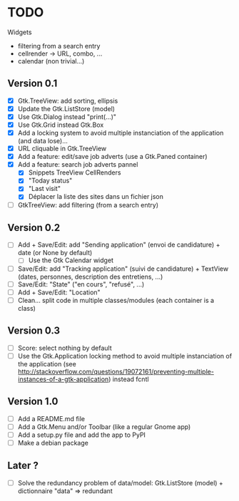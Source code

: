 # TODO

Widgets

- filtering from a search entry
- cellrender -> URL, combo, ...
- calendar (non trivial...)

## Version 0.1

- [x] Gtk.TreeView: add sorting, ellipsis
- [x] Update the Gtk.ListStore (model)
- [x] Use Gtk.Dialog instead "print(...)"
- [x] Use Gtk.Grid instead Gtk.Box
- [x] Add a locking system to avoid multiple instanciation of the application (and data lose)...
- [x] URL cliquable in Gtk.TreeView
- [x] Add a feature: edit/save job adverts (use a Gtk.Paned container)
- [x] Add a feature: search job adverts pannel
    - [x] Snippets TreeView CellRenders
    - [x] "Today status"
    - [x] "Last visit"
    - [x] Déplacer la liste des sites dans un fichier json
- [ ] GtkTreeView: add filtering (from a search entry)

## Version 0.2

- [ ] Add + Save/Edit: add "Sending application" (envoi de candidature) + date (or None by default)
    - [ ] Use the Gtk Calendar widget
- [ ] Save/Edit: add "Tracking application" (suivi de candidature) + TextView (dates, personnes, description des entretiens, ...)
- [ ] Save/Edit: "State" ("en cours", "refusé", ...)
- [ ] Add + Save/Edit: "Location"
- [ ] Clean... split code in multiple classes/modules (each container is a class)

## Version 0.3

- [ ] Score: select nothing by default
- [ ] Use the Gtk.Application locking method to avoid multiple instanciation of
      the application (see http://stackoverflow.com/questions/19072161/preventing-multiple-instances-of-a-gtk-application) instead fcntl

## Version 1.0

- [ ] Add a README.md file
- [ ] Add a Gtk.Menu and/or Toolbar (like a regular Gnome app)
- [ ] Add a setup.py file and add the app to PyPI
- [ ] Make a debian package

## Later ?

- [ ] Solve the redundancy problem of data/model: Gtk.ListStore (model) + dictionnaire "data" => redundant
